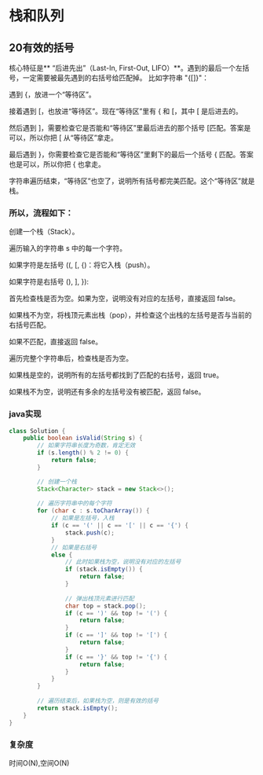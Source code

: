 # 栈和队列
## 20有效的括号
核心特征是** “后进先出”（Last-In, First-Out, LIFO）**。遇到的最后一个左括号，一定需要被最先遇到的右括号给匹配掉。
比如字符串 "{[]}"：

遇到 {，放进一个“等待区”。

接着遇到 [，也放进“等待区”。现在“等待区”里有 { 和 [，其中 [ 是后进去的。

然后遇到 ]，需要检查它是否能和“等待区”里最后进去的那个括号 [匹配。答案是可以，所以你把 [ 从“等待区”拿走。

最后遇到 }，你需要检查它是否能和“等待区”里剩下的最后一个括号 { 匹配。答案也是可以，所以你把 { 也拿走。

字符串遍历结束，“等待区”也空了，说明所有括号都完美匹配。这个“等待区”就是栈。

### 所以，流程如下：
创建一个栈（Stack）。

遍历输入的字符串 s 中的每一个字符。

如果字符是左括号 ((, [, {)：将它入栈（push）。

如果字符是右括号 (), ], }):

首先检查栈是否为空。如果为空，说明没有对应的左括号，直接返回 false。

如果栈不为空，将栈顶元素出栈（pop），并检查这个出栈的左括号是否与当前的右括号匹配。

如果不匹配，直接返回 false。

遍历完整个字符串后，检查栈是否为空。

如果栈是空的，说明所有的左括号都找到了匹配的右括号，返回 true。

如果栈不为空，说明还有多余的左括号没有被匹配，返回 false。
### java实现
```java
class Solution {
    public boolean isValid(String s) {
        // 如果字符串长度为奇数，肯定无效
        if (s.length() % 2 != 0) {
            return false;
        }

        // 创建一个栈
        Stack<Character> stack = new Stack<>();
        
        // 遍历字符串中的每个字符
        for (char c : s.toCharArray()) {
            // 如果是左括号，入栈
            if (c == '(' || c == '[' || c == '{') {
                stack.push(c);
            } 
            // 如果是右括号
            else {
                // 此时如果栈为空，说明没有对应的左括号
                if (stack.isEmpty()) {
                    return false;
                }
                
                // 弹出栈顶元素进行匹配
                char top = stack.pop();
                if (c == ')' && top != '(') {
                    return false;
                }
                if (c == ']' && top != '[') {
                    return false;
                }
                if (c == '}' && top != '{') {
                    return false;
                }
            }
        }
        
        // 遍历结束后，如果栈为空，则是有效的括号
        return stack.isEmpty();
    }
}

```
### 复杂度
时间O(N),空间O(N)



